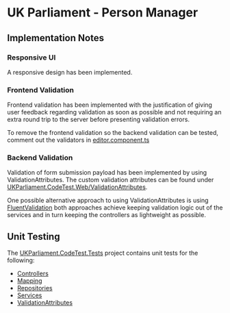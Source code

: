 # UK Parliament - Person Manager

## Implementation Notes

### Responsive UI 

A responsive design has been implemented. 

### Frontend Validation 

Frontend validation has been implemented with the justification of giving user feedback regarding validation as soon as possible and not requiring an extra round trip to the server before presenting validation errors. 

To remove the frontend validation so the backend validation can be tested, comment out the validators in [editor.component.ts](https://github.com/Cooper88/pds-home-exercise/blob/main/UKParliament.CodeTest.Web/ClientApp/src/app/components/editor/editor.component.ts#L21)

### Backend Validation

Validation of form submission payload has been implemented by using ValidationAttributes. The custom validation attributes can be found under [UKParliament.CodeTest.Web/ValidationAttributes](https://github.com/Cooper88/pds-home-exercise/tree/main/UKParliament.CodeTest.Web/ValidationAttributes).

One possible alternative approach to using ValidationAttributes is using [FluentValidation](https://docs.fluentvalidation.net/en/latest/aspnet.html) both 
approaches achieve keeping validation logic out of the services and in turn keeping the controllers as lightweight as possible. 


## Unit Testing

The [UKParliament.CodeTest.Tests](https://github.com/Cooper88/pds-home-exercise/tree/main/UKParliament.CodeTest.Tests) project contains unit tests for the following:

- [Controllers](https://github.com/Cooper88/pds-home-exercise/tree/main/UKParliament.CodeTest.Tests/Controllers)
- [Mapping](https://github.com/Cooper88/pds-home-exercise/tree/main/UKParliament.CodeTest.Tests/Mapping)
- [Repositories](https://github.com/Cooper88/pds-home-exercise/tree/main/UKParliament.CodeTest.Tests/Repositories) 
- [Services](https://github.com/Cooper88/pds-home-exercise/tree/main/UKParliament.CodeTest.Tests/Services)
- [ValidationAttributes](https://github.com/Cooper88/pds-home-exercise/tree/main/UKParliament.CodeTest.Tests/ValidationAttributes)